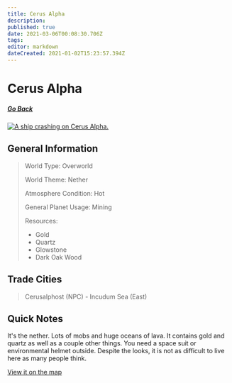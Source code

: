 ```yaml
---
title: Cerus Alpha
description: 
published: true
date: 2021-03-06T00:08:30.706Z
tags: 
editor: markdown
dateCreated: 2021-01-02T15:23:57.394Z
---
```


# Cerus Alpha

##### [Go Back](/wiki/space#planets)

<a href="https://imgur.com/mr9ar9k"><img src="https://i.imgur.com/mr9ar9k.jpg" title="A ship crashing on Cerus Alpha." /></a>

## General Information

> World Type: Overworld
>
> World Theme: Nether
>
> Atmosphere Condition: Hot
>
> General Planet Usage: Mining
>
> Resources:
> - Gold
> - Quartz
> - Glowstone
> - Dark Oak Wood

## Trade Cities
> Cerusalphost (NPC) - Incudum Sea (East) 

## Quick Notes

It's the nether. Lots of mobs and huge oceans of lava. It contains gold and quartz as well as a couple other things. You need a space suit or environmental helmet outside. Despite the looks, it is not as difficult to live here as many people think.

[View it on the map](https://dynmap.starlegacy.net/?worldname=CerusAlpha)
